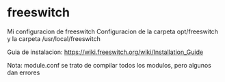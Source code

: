 freeswitch
==========

Mi configuracion de freeswitch
Configuracion de la carpeta opt/freeswitch y la carpeta /usr/local/freeswitch

  Guia de instalacion:
https://wiki.freeswitch.org/wiki/Installation_Guide




Nota: module.conf se trato de compilar todos los modulos, pero algunos dan errores
